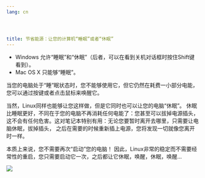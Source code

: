 ```yaml
---
lang: cn




title: 节省能源：让您的计算机“睡眠”或者“休眠”
---
```


<ul>
<li>Windows 允许“睡眠”和“休眠”（后者，可以在看到关机对话框时按住Shift键看到）。</li>
<li>Mac OS X 只能够“睡眠”。</li>
</ul>

当您的电脑处于“睡”眠状态时，您不能够使用它，但它仍然在耗费一小部分电能，
您可以通过按键或者点击鼠标来唤醒它。

当然，Linux同样也能够让您这样做，但是它同时也可以让您的电脑“休眠”。
休眠比睡眠更好，不同在于您的电脑不再消耗任何电能了：您甚至可以拔掉电源插头，
这不会有任何危害。这对笔记本特别有用：无论您要暂时离开去哪里，只需要让电脑休眠，拔掉插头，
之后在需要的时候重新插上电源，您将发现一切就像您离开时一样。

本质上来说，您不需要再次“启动”您的电脑！
因此，Linux非常的稳定而不需要经常性的重启，您只需要启动它一次，之后都让它休眠，唤醒，休眠，唤醒...

<img src="Images/suspend_hibernate_thumb.png" />




